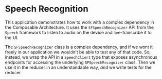 # Speech Recognition

This application demonstrates how to work with a complex dependency in the Composable Architecture. It uses the `SFSpeechRecognizer` API from the `Speech` framework to listen to audio on the device and live-transcribe it to the UI.

The `SFSpeechRecognizer` class is a complex dependency, and if we wont it freely in our application we wouldn't be able to test any of that code. So, instead, we wrap the API in a `SpeechClient` type that exposes asynchronous endpoints for accessing the underlying `SFSpeechRecognizer` class. Then we use it in the reducer in an understandable way, _and_ we write tests for the reducer.
